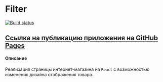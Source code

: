 # Filter

[![Build status](https://ci.appveyor.com/api/projects/status/oytf6vgw73iwin2p?svg=true)](https://ci.appveyor.com/project/AACMKT/ra-events-state_layouts)

[Ссылка на публикацию приложения на GitHub Pages](https://aacmkt.github.io/ra-events-state_layouts/)
---

#### Описание

Реализация страницы интернет-магазина на `React` с возможностью изменения дизайна отображения товара.

